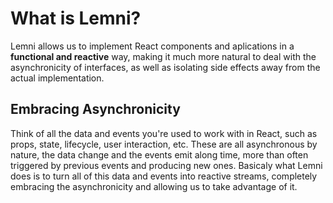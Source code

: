 # What is Lemni?

Lemni allows us to implement React components and aplications in a **functional and reactive** way, making it much more natural to deal with the asynchronicity of interfaces, as well as isolating side effects away from the actual implementation.

## Embracing Asynchronicity

Think of all the data and events you're used to work with in React, such as props, state, lifecycle, user interaction, etc. These are all asynchronous by nature, the data change and the events emit along time, more than often triggered by previous events and producing new ones. Basicaly what Lemni does is to turn all of this data and events into reactive streams, completely embracing the asynchronicity and allowing us to take advantage of it.
